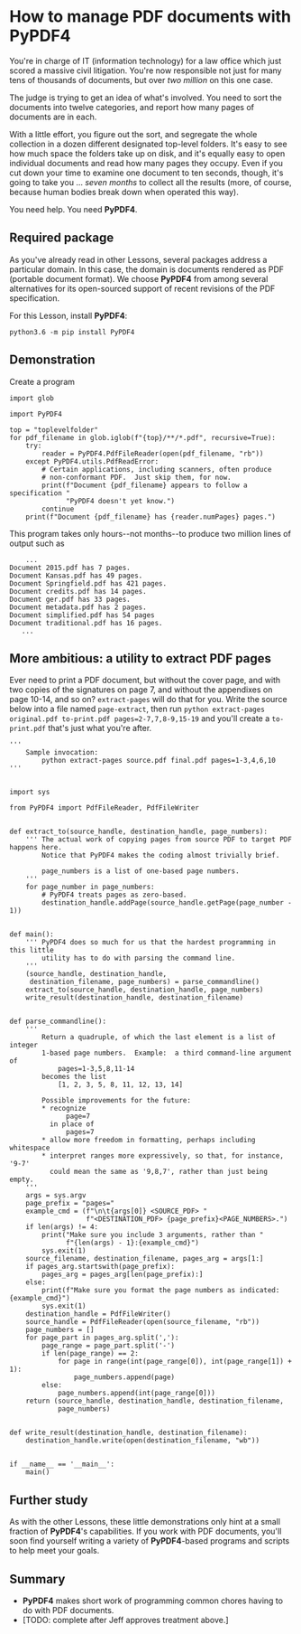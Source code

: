 # How to manage PDF documents with PyPDF4

You're in charge of IT (information technology) for a law office which just scored a massive civil litigation.  You're now responsible not just for many tens of thousands of documents, but over _two million_ on this one case.

The judge is trying to get an idea of what's involved.  You need to sort the documents into twelve categories, and report how many pages of documents are in each.

With a little effort, you figure out the sort, and segregate the whole collection in a dozen different designated top-level folders.  It's easy to see how much space the folders take up on disk, and it's equally easy to open individual documents and read how many pages they occupy.  Even if you cut down your time to examine one document to ten seconds, though, it's going to take you ... _seven months_ to collect all the results (more, of course, because human bodies break down when operated this way).

You need help.  You need **PyPDF4**.


## Required package

As you've already read in other Lessons, several packages address a particular domain.  In this case, the domain is documents rendered as PDF (portable document format).  We choose **PyPDF4** from among several alternatives for its open-sourced support of recent revisions of the PDF specification.

For this Lesson, install **PyPDF4**:

    python3.6 -m pip install PyPDF4


## Demonstration

Create a program

    import glob

    import PyPDF4

    top = "toplevelfolder"
    for pdf_filename in glob.iglob(f"{top}/**/*.pdf", recursive=True):
        try:
            reader = PyPDF4.PdfFileReader(open(pdf_filename, "rb"))
        except PyPDF4.utils.PdfReadError:
            # Certain applications, including scanners, often produce
            # non-conformant PDF.  Just skip them, for now.
            print(f"Document {pdf_filename} appears to follow a specification "
                  "PyPDF4 doesn't yet know.")
            continue
        print(f"Document {pdf_filename} has {reader.numPages} pages.")

This program takes only hours--not months--to produce two million lines of output such as

        ...
    Document 2015.pdf has 7 pages.
    Document Kansas.pdf has 49 pages.
    Document Springfield.pdf has 421 pages.
    Document credits.pdf has 14 pages.
    Document ger.pdf has 33 pages.
    Document metadata.pdf has 2 pages.
    Document simplified.pdf has 54 pages
    Document traditional.pdf has 16 pages.
       ...


## More ambitious:  a utility to extract PDF pages

Ever need to print a PDF document, but without the cover page, and with two copies of the signatures on page 7, and without the appendixes on page 10-14, and so on?  `extract-pages` will do that for you.  Write the source below into a file named `page-extract`, then run `python extract-pages original.pdf to-print.pdf pages=2-7,7,8-9,15-19` and you'll create a `to-print.pdf` that's just what you're after.

    '''
        Sample invocation:
            python extract-pages source.pdf final.pdf pages=1-3,4,6,10
    '''
    
    
    import sys

    from PyPDF4 import PdfFileReader, PdfFileWriter


    def extract_to(source_handle, destination_handle, page_numbers):
        ''' The actual work of copying pages from source PDF to target PDF happens here.
            Notice that PyPDF4 makes the coding almost trivially brief.
            
            page_numbers is a list of one-based page numbers.
        '''
        for page_number in page_numbers:
            # PyPDF4 treats pages as zero-based.
            destination_handle.addPage(source_handle.getPage(page_number - 1))


    def main():
        ''' PyPDF4 does so much for us that the hardest programming in this little
            utility has to do with parsing the command line.
        '''
        (source_handle, destination_handle,
         destination_filename, page_numbers) = parse_commandline()
        extract_to(source_handle, destination_handle, page_numbers)
        write_result(destination_handle, destination_filename)


    def parse_commandline():
        '''
            Return a quadruple, of which the last element is a list of integer
            1-based page numbers.  Example:  a third command-line argument of
                pages=1-3,5,8,11-14
            becomes the list
                [1, 2, 3, 5, 8, 11, 12, 13, 14]
            
            Possible improvements for the future:
            * recognize
                  page=7
              in place of
                  pages=7
            * allow more freedom in formatting, perhaps including whitespace
            * interpret ranges more expressively, so that, for instance, '9-7'
              could mean the same as '9,8,7', rather than just being empty.
        '''
        args = sys.argv
        page_prefix = "pages="
        example_cmd = (f"\n\t{args[0]} <SOURCE_PDF> "
                       f"<DESTINATION_PDF> {page_prefix}<PAGE_NUMBERS>.")
        if len(args) != 4:
            print("Make sure you include 3 arguments, rather than "
                  f"{len(args) - 1}:{example_cmd}")
            sys.exit(1)
        source_filename, destination_filename, pages_arg = args[1:]
        if pages_arg.startswith(page_prefix):
            pages_arg = pages_arg[len(page_prefix):]
        else:
            print(f"Make sure you format the page numbers as indicated:{example_cmd}")
            sys.exit(1)
        destination_handle = PdfFileWriter()
        source_handle = PdfFileReader(open(source_filename, "rb"))
        page_numbers = []
        for page_part in pages_arg.split(','):
            page_range = page_part.split('-')
            if len(page_range) == 2:
                for page in range(int(page_range[0]), int(page_range[1]) + 1):
                    page_numbers.append(page)
            else:
                page_numbers.append(int(page_range[0]))
        return (source_handle, destination_handle, destination_filename,
                page_numbers)


    def write_result(destination_handle, destination_filename):
        destination_handle.write(open(destination_filename, "wb"))


    if __name__ == '__main__':
        main()


## Further study

As with the other Lessons, these little demonstrations only hint at a small fraction of **PyPDF4**'s capabilities.  If you work with PDF documents, you'll soon find yourself writing a variety of **PyPDF4**-based programs and scripts to help meet your goals.


## Summary

* **PyPDF4** makes short work of programming common chores having to do with PDF documents.
* [TODO:  complete after Jeff approves treatment above.]
